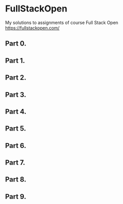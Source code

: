 # FullStackOpen

My solutions to assignments of course Full Stack Open https://fullstackopen.com/

## Part 0.

## Part 1.

## Part 2.

## Part 3.

## Part 4.

## Part 5.

## Part 6.

## Part 7. 

## Part 8.

## Part 9.
